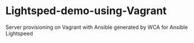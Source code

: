 # Lightsped-demo-using-Vagrant
Server provisioning on Vagrant with Ansible generated by WCA for Ansible Lightspeed
